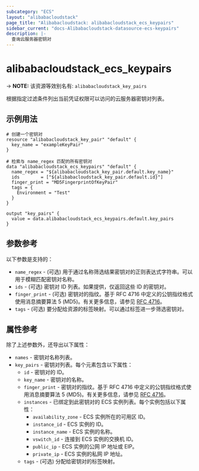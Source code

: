 ```yaml
---
subcategory: "ECS"
layout: "alibabacloudstack"
page_title: "Alibabacloudstack: alibabacloudstack_ecs_keypairs"
sidebar_current: "docs-Alibabacloudstack-datasource-ecs-keypairs"
description: |- 
  查询云服务器密钥对
---
```


# alibabacloudstack_ecs_keypairs
-> **NOTE:** 该资源等效别名有: `alibabacloudstack_key_pairs`

根据指定过滤条件列出当前凭证权限可以访问的云服务器密钥对列表。

## 示例用法

```hcl
# 创建一个密钥对
resource "alibabacloudstack_key_pair" "default" {
  key_name = "exampleKeyPair"
}

# 检索与 name_regex 匹配的所有密钥对
data "alibabacloudstack_ecs_keypairs" "default" {
  name_regex = "${alibabacloudstack_key_pair.default.key_name}"
  ids        = ["${alibabacloudstack_key_pair.default.id}"]
  finger_print = "MD5FingerprintOfKeyPair"
  tags = {
    Environment = "Test"
  }
}

output "key_pairs" {
  value = data.alibabacloudstack_ecs_keypairs.default.key_pairs
}
```

## 参数参考

以下参数是支持的：

* `name_regex` - (可选) 用于通过名称筛选结果密钥对的正则表达式字符串。可以用于模糊匹配密钥对名称。
* `ids` - (可选) 密钥对 ID 列表。如果提供，仅返回这些 ID 的密钥对。
* `finger_print` - (可选) 密钥对的指纹。基于 RFC 4716 中定义的公钥指纹格式使用消息摘要算法 5 (MD5)。有关更多信息，请参见 [RFC 4716](https://tools.ietf.org/html/rfc4716)。
* `tags` - (可选) 要分配给资源的标签映射。可以通过标签进一步筛选密钥对。

## 属性参考

除了上述参数外，还导出以下属性：

* `names` - 密钥对名称列表。
* `key_pairs` - 密钥对列表。每个元素包含以下属性：
  * `id` - 密钥对的 ID。
  * `key_name` - 密钥对的名称。
  * `finger_print` - 密钥对的指纹。基于 RFC 4716 中定义的公钥指纹格式使用消息摘要算法 5 (MD5)。有关更多信息，请参见 [RFC 4716](https://tools.ietf.org/html/rfc4716)。
  * `instances` - 已绑定到此密钥对的 ECS 实例列表。每个实例包括以下属性：
    * `availability_zone` - ECS 实例所在的可用区 ID。
    * `instance_id` - ECS 实例的 ID。
    * `instance_name` - ECS 实例的名称。
    * `vswitch_id` - 连接到 ECS 实例的交换机 ID。
    * `public_ip` - ECS 实例的公网 IP 地址或 EIP。
    * `private_ip` - ECS 实例的私网 IP 地址。
  * `tags` - (可选) 分配给密钥对的标签映射。